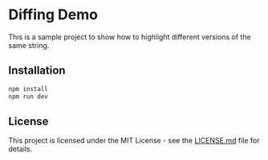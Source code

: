 # Diffing Demo

This is a sample project to show how to highlight different versions of the same string.

## Installation

```bash
npm install
npm run dev
```

## License

This project is licensed under the MIT License - see the [LICENSE.md](LICENSE.md) file for details.

